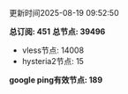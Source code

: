 更新时间2025-08-19 09:52:50

**总订阅: 451**
**总节点: 39496**
- vless节点: 14008
- hysteria2节点: 15

**google ping有效节点: 189**

